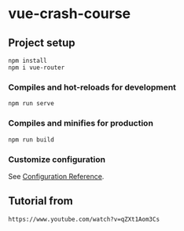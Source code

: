 # vue-crash-course

## Project setup

```
npm install
npm i vue-router
```

### Compiles and hot-reloads for development

```
npm run serve
```

### Compiles and minifies for production

```
npm run build
```

### Customize configuration

See [Configuration Reference](https://cli.vuejs.org/config/).

## Tutorial from

```
https://www.youtube.com/watch?v=qZXt1Aom3Cs
```

